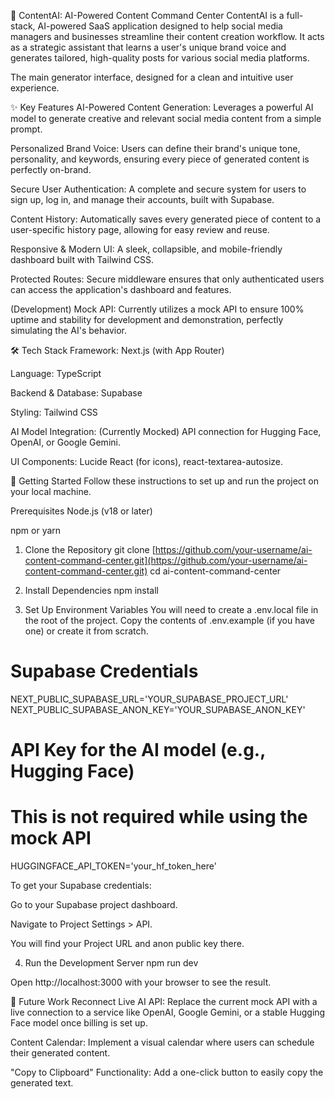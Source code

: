 🤖 ContentAI: AI-Powered Content Command Center
ContentAI is a full-stack, AI-powered SaaS application designed to help social media managers and businesses streamline their content creation workflow. It acts as a strategic assistant that learns a user's unique brand voice and generates tailored, high-quality posts for various social media platforms.

The main generator interface, designed for a clean and intuitive user experience.

✨ Key Features
AI-Powered Content Generation: Leverages a powerful AI model to generate creative and relevant social media content from a simple prompt.

Personalized Brand Voice: Users can define their brand's unique tone, personality, and keywords, ensuring every piece of generated content is perfectly on-brand.

Secure User Authentication: A complete and secure system for users to sign up, log in, and manage their accounts, built with Supabase.

Content History: Automatically saves every generated piece of content to a user-specific history page, allowing for easy review and reuse.

Responsive & Modern UI: A sleek, collapsible, and mobile-friendly dashboard built with Tailwind CSS.

Protected Routes: Secure middleware ensures that only authenticated users can access the application's dashboard and features.

(Development) Mock API: Currently utilizes a mock API to ensure 100% uptime and stability for development and demonstration, perfectly simulating the AI's behavior.

🛠️ Tech Stack
Framework: Next.js (with App Router)

Language: TypeScript

Backend & Database: Supabase

Styling: Tailwind CSS

AI Model Integration: (Currently Mocked) API connection for Hugging Face, OpenAI, or Google Gemini.

UI Components: Lucide React (for icons), react-textarea-autosize.

🚀 Getting Started
Follow these instructions to set up and run the project on your local machine.

Prerequisites
Node.js (v18 or later)

npm or yarn

1. Clone the Repository
git clone [https://github.com/your-username/ai-content-command-center.git](https://github.com/your-username/ai-content-command-center.git)
cd ai-content-command-center

2. Install Dependencies
npm install

3. Set Up Environment Variables
You will need to create a .env.local file in the root of the project. Copy the contents of .env.example (if you have one) or create it from scratch.

# Supabase Credentials
NEXT_PUBLIC_SUPABASE_URL='YOUR_SUPABASE_PROJECT_URL'
NEXT_PUBLIC_SUPABASE_ANON_KEY='YOUR_SUPABASE_ANON_KEY'

# API Key for the AI model (e.g., Hugging Face)
# This is not required while using the mock API
HUGGINGFACE_API_TOKEN='your_hf_token_here'

To get your Supabase credentials:

Go to your Supabase project dashboard.

Navigate to Project Settings > API.

You will find your Project URL and anon public key there.

4. Run the Development Server
npm run dev

Open http://localhost:3000 with your browser to see the result.

🔮 Future Work
Reconnect Live AI API: Replace the current mock API with a live connection to a service like OpenAI, Google Gemini, or a stable Hugging Face model once billing is set up.

Content Calendar: Implement a visual calendar where users can schedule their generated content.

"Copy to Clipboard" Functionality: Add a one-click button to easily copy the generated text.